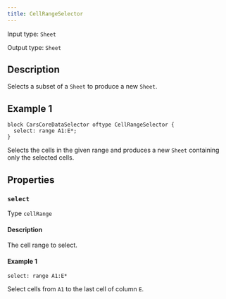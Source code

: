```yaml
---
title: CellRangeSelector
---
```


<!-- Do NOT change this document as it is auto-generated from the language server -->

Input type: `Sheet`

Output type: `Sheet`

## Description

Selects a subset of a `Sheet` to produce a new `Sheet`.

## Example 1

```jayvee
block CarsCoreDataSelector oftype CellRangeSelector {
  select: range A1:E*;
}
```

Selects the cells in the given range and produces a new `Sheet` containing only the selected cells.

## Properties

### `select`

Type `cellRange`

#### Description

The cell range to select.

#### Example 1

```jayvee
select: range A1:E*
```

Select cells from `A1` to the last cell of column `E`.
